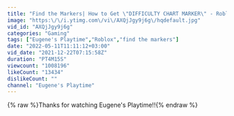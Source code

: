 ```yaml
---
title: "Find the Markers| How to Get \"DIFFICULTY CHART MARKER\" - Roblox"
image: "https:\/\/i.ytimg.com\/vi\/AXQjJgy9j6g\/hqdefault.jpg"
vid_id: "AXQjJgy9j6g"
categories: "Gaming"
tags: ["Eugene's Playtime","Roblox","find the markers"]
date: "2022-05-11T11:11:12+03:00"
vid_date: "2021-12-22T07:15:58Z"
duration: "PT4M15S"
viewcount: "1008196"
likeCount: "13434"
dislikeCount: ""
channel: "Eugene's Playtime"
---
```

{% raw %}Thanks for watching Eugene's Playtime!!{% endraw %}
